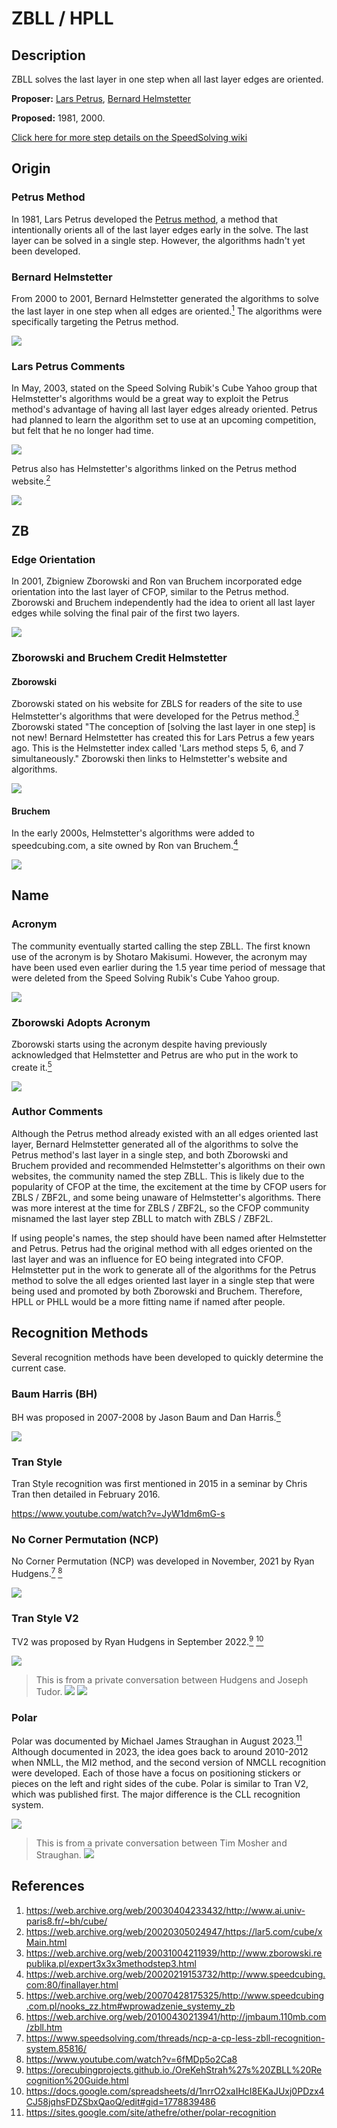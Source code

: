 # ZBLL / HPLL

## Description

ZBLL solves the last layer in one step when all last layer edges are oriented.

**Proposer:** [Lars Petrus](CubingContributors/MethodDevelopers.md#petrus-lars), [Bernard Helmstetter](CubingContributors/MethodDevelopers.md#helmstetter-bernard)

**Proposed:** 1981, 2000.

[Click here for more step details on the SpeedSolving wiki](https://www.speedsolving.com/wiki/index.php/ZBLL)

## Origin

### Petrus Method

In 1981, Lars Petrus developed the [Petrus method](3x3/Methods/Petrus.md), a method that intentionally orients all of the last layer edges early in the solve. The last layer can be solved in a single step. However, the algorithms hadn't yet been developed.

### Bernard Helmstetter

From 2000 to 2001, Bernard Helmstetter generated the algorithms to solve the last layer in one step when all edges are oriented.[<sup>1</sup>][1] The algorithms were specifically targeting the Petrus method.

![](img/ZBLL/Helmstetter.png)

### Lars Petrus Comments

In May, 2003, stated on the Speed Solving Rubik's Cube Yahoo group that Helmstetter's algorithms would be a great way to exploit the Petrus method's advantage of having all last layer edges already oriented. Petrus had planned to learn the algorithm set to use at an upcoming competition, but felt that he no longer had time.

![](img/ZBLL/PetrusHelmstetter1.png)

Petrus also has Helmstetter's algorithms linked on the Petrus method website.[<sup>2</sup>][2]

![](img/ZBLL/PetrusHelmstetter2.png)

## ZB

### Edge Orientation

In 2001, Zbigniew Zborowski and Ron van Bruchem incorporated edge orientation into the last layer of CFOP, similar to the Petrus method. Zborowski and Bruchem independently had the idea to orient all last layer edges while solving the final pair of the first two layers.

![](img/ZBLL/ZB1.png)

### Zborowski and Bruchem Credit Helmstetter

#### Zborowski

Zborowski stated on his website for ZBLS for readers of the site to use Helmstetter's algorithms that were developed for the Petrus method.[<sup>3</sup>][3] Zborowski stated "The conception of [solving the last layer in one step] is not new! Bernard Helmstetter has created this for Lars Petrus a few years ago. This is the Helmstetter index called 'Lars method steps 5, 6, and 7 simultaneously." Zborowski then links to Helmstetter's website and algorithms.

![](img/ZBLL/ZCredit.png)

#### Bruchem

In the early 2000s, Helmstetter's algorithms were added to speedcubing.com, a site owned by Ron van Bruchem.[<sup>4</sup>][4]

![](img/ZBLL/BCredit.png)

## Name

### Acronym

The community eventually started calling the step ZBLL. The first known use of the acronym is by Shotaro Makisumi. However, the acronym may have been used even earlier during the 1.5 year time period of message that were deleted from the Speed Solving Rubik's Cube Yahoo group.

![](img/ZBLL/ZBName.png)

### Zborowski Adopts Acronym

Zborowski starts using the acronym despite having previously acknowledged that Helmstetter and Petrus are who put in the work to create it.[<sup>5</sup>][5]

![](img/ZBLL/ZborowskiSmiles.png)

### Author Comments

Although the Petrus method already existed with an all edges oriented last layer, Bernard Helmstetter generated all of the algorithms to solve the Petrus method's last layer in a single step, and both Zborowski and Bruchem provided and recommended Helmstetter's algorithms on their own websites, the community named the step ZBLL. This is likely due to the popularity of CFOP at the time, the excitement at the time by CFOP users for ZBLS / ZBF2L, and some being unaware of Helmstetter's algorithms. There was more interest at the time for ZBLS / ZBF2L, so the CFOP community misnamed the last layer step ZBLL to match with ZBLS / ZBF2L.

If using people's names, the step should have been named after Helmstetter and Petrus. Petrus had the original method with all edges oriented on the last layer and was an influence for EO being integrated into CFOP. Helmstetter put in the work to generate all of the algorithms for the Petrus method to solve the all edges oriented last layer in a single step that were being used and promoted by both Zborowski and Bruchem. Therefore, HPLL or PHLL would be a more fitting name if named after people.

## Recognition Methods

Several recognition methods have been developed to quickly determine the current case.

### Baum Harris (BH)

BH was proposed in 2007-2008 by Jason Baum and Dan Harris.[<sup>6</sup>][6]

![](img/ZBLL/BH.png)

### Tran Style

Tran Style recognition was first mentioned in 2015 in a seminar by Chris Tran then detailed in February 2016.

https://www.youtube.com/watch?v=JyW1dm6mG-s

### No Corner Permutation (NCP)

No Corner Permutation (NCP) was developed in November, 2021 by Ryan Hudgens.[<sup>7</sup>][7] [<sup>8</sup>][8]

![](img/ZBLL/NCP.png)

### Tran Style V2

TV2 was proposed by Ryan Hudgens in September 2022.[<sup>9</sup>][9] [<sup>10</sup>][10]

![](img/ZBLL/TV21.png)
>This is from a private conversation between Hudgens and Joseph Tudor.
![](img/ZBLL/TV22.png)
![](img/ZBLL/TV23.png)

### Polar

Polar was documented by Michael James Straughan in August 2023.[<sup>11</sup>][11] Although documented in 2023, the idea goes back to around 2010-2012 when NMLL, the MI2 method, and the second version of NMCLL recognition were developed. Each of those have a focus on positioning stickers or pieces on the left and right sides of the cube. Polar is similar to Tran V2, which was published first. The major difference is the CLL recognition system.

![](img/ZBLL/Polar1.png)
>This is from a private conversation between Tim Mosher and Straughan.
![](img/ZBLL/Polar2.png)

## References

1. https://web.archive.org/web/20030404233432/http://www.ai.univ-paris8.fr/~bh/cube/
2. https://web.archive.org/web/20020305024947/https://lar5.com/cube/xMain.html
3. https://web.archive.org/web/20031004211939/http://www.zborowski.republika.pl/expert3x3x3methodstep3.html
4. https://web.archive.org/web/20020219153732/http://www.speedcubing.com:80/finallayer.html
5. https://web.archive.org/web/20070428175325/http://www.speedcubing.com.pl/nooks_zz.htm#wprowadzenie_systemy_zb
6. https://web.archive.org/web/20100430213941/http://jmbaum.110mb.com/zbll.htm
7. https://www.speedsolving.com/threads/ncp-a-cp-less-zbll-recognition-system.85816/
8. https://www.youtube.com/watch?v=6fMDp5o2Ca8
9. https://orecubingprojects.github.io./OreKehStrah%27s%20ZBLL%20Recognition%20Guide.html
10. https://docs.google.com/spreadsheets/d/1nrrO2xaIHcI8EKaJUxj0PDzx4CJ58jqhsFDZSbxQaoQ/edit#gid=1778839486
11. https://sites.google.com/site/athefre/other/polar-recognition

[1]: https://web.archive.org/web/20030404233432/http://www.ai.univ-paris8.fr/~bh/cube/
[2]: https://web.archive.org/web/20020305024947/https://lar5.com/cube/xMain.html
[3]: https://web.archive.org/web/20031004211939/http://www.zborowski.republika.pl/expert3x3x3methodstep3.html
[4]: https://web.archive.org/web/20020219153732/http://www.speedcubing.com:80/finallayer.html
[5]: https://web.archive.org/web/20070428175325/http://www.speedcubing.com.pl/nooks_zz.htm#wprowadzenie_systemy_zb
[6]: https://web.archive.org/web/20100430213941/http://jmbaum.110mb.com/zbll.htm
[7]: https://www.speedsolving.com/threads/ncp-a-cp-less-zbll-recognition-system.85816/
[8]: https://www.youtube.com/watch?v=6fMDp5o2Ca8
[9]: https://orecubingprojects.github.io./OreKehStrah%27s%20ZBLL%20Recognition%20Guide.html
[10]: https://docs.google.com/spreadsheets/d/1nrrO2xaIHcI8EKaJUxj0PDzx4CJ58jqhsFDZSbxQaoQ/edit#gid=1778839486
[11]: https://sites.google.com/site/athefre/other/polar-recognition